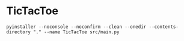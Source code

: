 # TicTacToe
```
pyinstaller --noconsole --noconfirm --clean --onedir --contents-directory "." --name TicTacToe src/main.py
```
